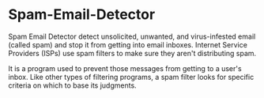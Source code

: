 # Spam-Email-Detector

Spam Email Detector detect unsolicited, unwanted, and virus-infested email (called spam) and stop it from getting into email inboxes. Internet Service Providers (ISPs) use spam filters to make sure they aren't distributing spam.

It is a program used to prevent those messages from getting to a user's inbox. Like other types of filtering programs, a spam filter looks for specific criteria on which to base its judgments.


<!--  
 afhdsafahaksfa asdkfhakshfahskfahfa afhdsafahaksfa asdkfhakshfahskfahfa afhdsafahaksfa asdkfhakshfahskfahfa afhdsafahaksfa asdkfhakshfahskfahfa
-->
<!--  
 afhdsafahaksfa asdkfhakshfahskfahfa afhdsafahaksfa asdkfhakshfahskfahfa afhdsafahaksfa asdkfhakshfahskfahfa afhdsafahaksfa asdkfhakshfahskfahfa
-->
